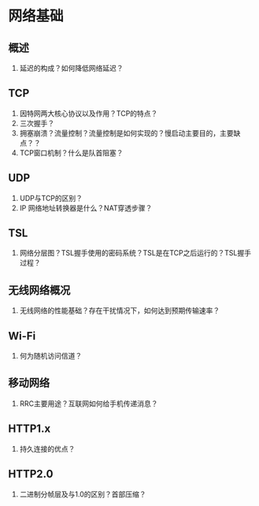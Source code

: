 # 网络基础

## 概述

1. 延迟的构成？如何降低网络延迟？

## TCP

1. 因特网两大核心协议以及作用？TCP的特点？
2. 三次握手？
3. 拥塞崩溃？流量控制？流量控制是如何实现的？慢启动主要目的，主要缺点？？
4. TCP窗口机制？什么是队首阻塞？

## UDP

1. UDP与TCP的区别？
2. IP 网络地址转换器是什么？NAT穿透步骤？

## TSL

1. 网络分层图？TSL握手使用的密码系统？TSL是在TCP之后运行的？TSL握手过程？

##   无线网络概况

1. 无线网络的性能基础？存在干扰情况下，如何达到预期传输速率？

##  Wi-Fi

1. 何为随机访问信道？

## 移动网络

1. RRC主要用途？互联网如何给手机传递消息？

## HTTP1.x

1. 持久连接的优点？	

##  HTTP2.0

1. 二进制分帧层及与1.0的区别？首部压缩？